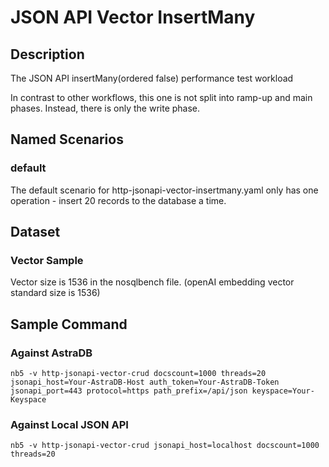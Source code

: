 # JSON API Vector InsertMany

## Description

The JSON API insertMany(ordered false) performance test workload

In contrast to other workflows, this one is not split into ramp-up and main phases. Instead, there is only the write phase.

## Named Scenarios

### default

The default scenario for http-jsonapi-vector-insertmany.yaml only has one operation - insert 20 records to the database
a time.

## Dataset

### Vector Sample

Vector size is 1536 in the nosqlbench file. (openAI embedding vector standard size is 1536)


## Sample Command

### Against AstraDB

```
nb5 -v http-jsonapi-vector-crud docscount=1000 threads=20 jsonapi_host=Your-AstraDB-Host auth_token=Your-AstraDB-Token jsonapi_port=443 protocol=https path_prefix=/api/json keyspace=Your-Keyspace
```

### Against Local JSON API

```
nb5 -v http-jsonapi-vector-crud jsonapi_host=localhost docscount=1000 threads=20
```

